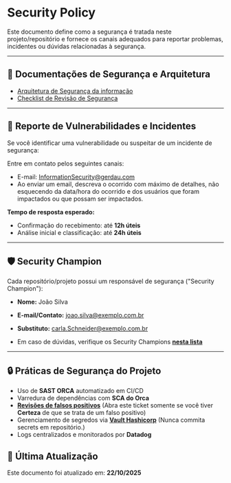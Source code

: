# Security Policy

Este documento define como a segurança é tratada neste projeto/repositório e fornece os canais adequados para reportar problemas, incidentes ou dúvidas relacionadas à segurança.  

---

## 📖 Documentações de Segurança e Arquitetura

- [Arquitetura de Segurança da informação](https://gerdaucld.sharepoint.com/sites/PortaldeSegurancaDaInformacao/SitePages/ArchSec/Documentation.aspx?stay=true)  
- [Checklist de Revisão de Segurança](https://gerdaucld.sharepoint.com/sites/PortaldeSegurancaDaInformacao/SitePages/ArchSec/Security-Assessment-Questions.aspx)  

---

## 🚨 Reporte de Vulnerabilidades e Incidentes

Se você identificar uma vulnerabilidade ou suspeitar de um incidente de segurança:

Entre em contato pelos seguintes canais:  
   - E-mail: [InformationSecurity@gerdau.com](mailto:InformationSecurity@gerdau.com)  
   - Ao enviar um email, descreva o ocorrido com máximo de detalhes, não esquecendo da data/hora do ocorrido e dos usuários que foram impactados ou que possam ser impactados.


**Tempo de resposta esperado:**  
- Confirmação do recebimento: até **12h úteis**  
- Análise inicial e classificação: até **24h úteis**  

---


## 🛡️ Security Champion

Cada repositório/projeto possui um responsável de segurança ("Security Champion"):  

- **Nome:** João Silva  
- **E-mail/Contato:** [joao.silva@exemplo.com.br](mailto:joao.silva@exemplo.com.br)  
- **Substituto:** [carla.Schneider@exemplo.com.br](mailto:carla.Schneider@exemplo.com.br)


- Em caso de dúvidas, verifique os Security Champions **[nesta lista](https://lista.comm.br)**  

---

## 🔒 Práticas de Segurança do Projeto

- Uso de **SAST ORCA** automatizado em CI/CD 
- Varredura de dependências com **SCA do Orca**  
- **[Revisões de falsos positivos](https://gerdau.service-now.com/gerdau?id=sc_cat_item&sys_id=983c7e1e874f121094ba62430cbb35c6)**  (Abra este ticket somente se você tiver **Certeza** de que se trata de um falso positivo)
- Gerenciamento de segredos via **[Vault Hashicorp](https://gerdaucld.sharepoint.com/sites/PortaldeSegurancaDaInformacao/SitePages/ArchSec/IAM/Procedimento_Para_Gerar_Segredos_Com_AppRoles_No_Vault_Hashicorp.aspx?stay=true)**  (Nunca commita secrets em repositório.)
- Logs centralizados e monitorados por **Datadog**  

## 📅 Última Atualização

Este documento foi atualizado em: **22/10/2025**
